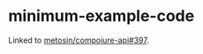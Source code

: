 # minimum-example-code

Linked to [metosin/compojure-api#397](https://github.com/metosin/compojure-api/issues/397).
